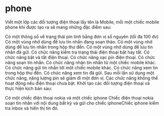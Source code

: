 # phone
Viết một lớp các đối tượng điện thoại lấy tên là Mobile, mỗi một chiếc mobile phone khi được tạo ra sẽ mang những đặc điểm sau:

Có một thông số về trạng thái pin tính bằng đơn vị số nguyên (tối đa 100 đv)
Có một vùng nhớ dùng để lưu tin nhắn đang soạn thảo.
Có một vùng nhớ dùng để lưu tin nhắn trong hộp thư đến.
Có một vùng nhớ dùng để lưu tin nhắn đã gửi.
Có chức năng kiểm tra trạng thái điện thoại bật hay tắt.
Có chức năng bật và tắt điện thoại.
Có chức năng xạc pin điện thoại.
Có chức năng soạn tin nhắn.
Có chức năng nhận tin nhắn từ một chiếc mobile khác.
Có chức năng gửi tin nhắn tới một chiếc mobile khác.
Có chức năng xem tin trong hộp thư đến.
Có chức năng xem tin đã gửi.
Sau mỗi lần sử dụng một chức năng, năng lượng pin sẽ giảm đi một đơn vị.
Các chức năng không thể hoạt động nếu điện thoại chưa bật.
Khởi tạo các đối tượng điện thoại và thực hiện kịch bản sau:

Có một chiếc điện thoại nokia và một chiếc iphone
Chiếc điện thoại nokia soạn tin nhắn với nội dung bất kỳ và gửi cho chiếc iphoneChiếc iphone kiểm tra inbox và hiển thị tin đó.
